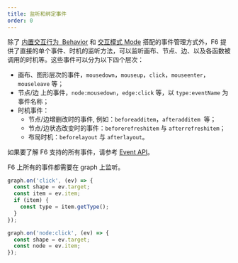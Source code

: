 ```yaml
---
title: 监听和绑定事件
order: 0
---
```


除了 [内置交互行为  Behavior](/zh/docs/manual/middle/states/defaultBehavior) 和 [交互模式 Mode](/zh/docs/manual/middle/states/mode) 搭配的事件管理方式外，F6 提供了直接的单个事件、时机的监听方法，可以监听画布、节点、边、以及各函数被调用的时机等。这些事件可以分为以下四个层次：

- 画布、图形层次的事件，`mousedown`，`mouseup`，`click`，`mouseenter`，`mouseleave` 等；
- 节点/边 上的事件，`node:mousedown`，`edge:click` 等，以 `type:eventName` 为事件名称；
- 时机事件：
  - 节点/边增删改时的事件, 例如：`beforeadditem`，`afteradditem`  等；
  - 节点/边状态改变时的事件：`beforerefreshitem` 与 `afterrefreshitem`；
  - 布局时机：`beforelayout` 与 `afterlayout`。

如果要了解 F6 支持的所有事件，请参考 [Event API](/zh/docs/api/Event)。

F6 上所有的事件都需要在 graph 上监听。

```javascript
graph.on('click', (ev) => {
  const shape = ev.target;
  const item = ev.item;
  if (item) {
    const type = item.getType();
  }
});

graph.on('node:click', (ev) => {
  const shape = ev.target;
  const node = ev.item;
});
```
